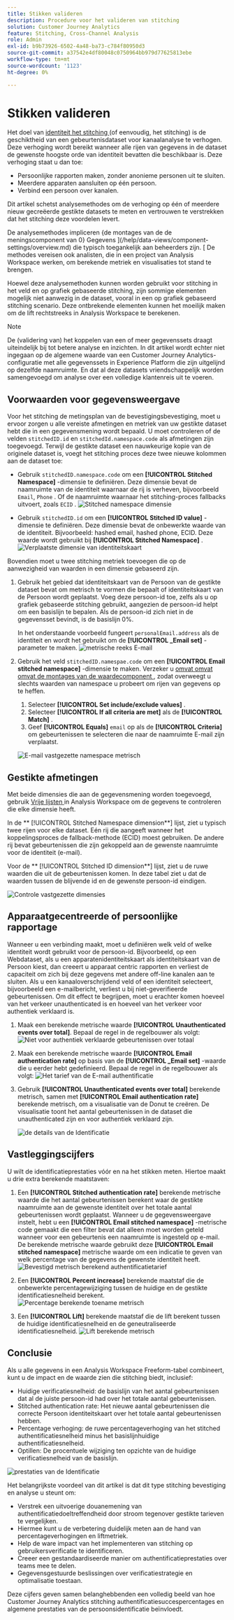 ```yaml
---
title: Stikken valideren
description: Procedure voor het valideren van stitching
solution: Customer Journey Analytics
feature: Stitching, Cross-Channel Analysis
role: Admin
exl-id: b9b73926-6502-4a48-ba73-c784f80950d3
source-git-commit: a37542e4df80048c0750964bb979d77625813ebe
workflow-type: tm+mt
source-wordcount: '1123'
ht-degree: 0%

---
```


# Stikken valideren

Het doel van [ identiteit het stitching ](/help/stitching/overview.md) (of eenvoudig, het stitching) is de geschiktheid van een gebeurtenisdataset voor kanaalanalyse te verhogen. Deze verhoging wordt bereikt wanneer alle rijen van gegevens in de dataset de gewenste hoogste orde van identiteit bevatten die beschikbaar is. Deze verhoging staat u dan toe:

* Persoonlijke rapporten maken, zonder anonieme personen uit te sluiten.
* Meerdere apparaten aansluiten op één persoon.
* Verbind een persoon over kanalen.

Dit artikel schetst analysemethodes om de verhoging op één of meerdere nieuw gecreëerde gestikte datasets te meten en vertrouwen te verstrekken dat het stitching deze voordelen levert.

De analysemethodes impliceren {de montages van de de meningscomponent van 0} Gegevens ](/help/data-views/component-settings/overview.md) die typisch toegankelijk aan beheerders zijn. [ De methodes vereisen ook analisten, die in een project van Analysis Workspace werken, om berekende metriek en visualisaties tot stand te brengen.

Hoewel deze analysemethoden kunnen worden gebruikt voor stitching in het veld en op grafiek gebaseerde stitching, zijn sommige elementen mogelijk niet aanwezig in de dataset, vooral in een op grafiek gebaseerd stitching scenario. Deze ontbrekende elementen kunnen het moeilijk maken om de lift rechtstreeks in Analysis Workspace te berekenen.

>[!NOTE]
>
>De (validering van) het koppelen van een of meer gegevenssets draagt uiteindelijk bij tot betere analyse en inzichten. In dit artikel wordt echter niet ingegaan op de algemene waarde van een Customer Journey Analytics-configuratie met alle gegevenssets in Experience Platform die zijn uitgelijnd op dezelfde naamruimte. En dat al deze datasets vriendschappelijk worden samengevoegd om analyse over een volledige klantenreis uit te voeren.


## Voorwaarden voor gegevensweergave

Voor het stitching de metingsplan van de bevestigingsbevestiging, moet u ervoor zorgen u alle vereiste afmetingen en metriek van uw gestikte dataset hebt die in een gegevensmening wordt bepaald. U moet controleren of de velden `stitchedID.id` en `stitchedId.namespace.code` als afmetingen zijn toegevoegd. Terwijl de gestikte dataset een nauwkeurige kopie van de originele dataset is, voegt het stitching proces deze twee nieuwe kolommen aan de dataset toe:

* Gebruik `stitchedID.namespace.code` om een **[!UICONTROL Stitched Namespace]** -dimensie te definiëren. Deze dimensie bevat de naamruimte van de identiteit waarnaar de rij is verheven, bijvoorbeeld `Email`, `Phone` . Of de naamruimte waarnaar het stitching-proces fallbacks uitvoert, zoals `ECID` .
  ![ Stitched namespace dimensie ](assets/stitchednamespace-dimension.png)

* Gebruik `stitchedID.id` om een **[!UICONTROL Stitched ID value]** -dimensie te definiëren. Deze dimensie bevat de onbewerkte waarde van de identiteit. Bijvoorbeeld: hashed email, hashed phone, ECID. Deze waarde wordt gebruikt bij **[!UICONTROL Stitched Namespace]** .
  ![ Verplaatste dimensie van identiteitskaart ](assets/stitchedid-dimension.png)


Bovendien moet u twee stitching metriek toevoegen die op de aanwezigheid van waarden in een dimensie gebaseerd zijn.

1. Gebruik het gebied dat identiteitskaart van de Persoon van de gestikte dataset bevat om metrisch te vormen die bepaalt of identiteitskaart van de Persoon wordt geplaatst. Voeg deze persoon-id toe, zelfs als u op grafiek gebaseerde stitching gebruikt, aangezien de persoon-id helpt om een basislijn te bepalen. Als de persoon-id zich niet in de gegevensset bevindt, is de basislijn 0%.

   In het onderstaande voorbeeld fungeert `personalEmail.address` als de identiteit en wordt het gebruikt om de **[!UICONTROL  _Email set]** -parameter te maken.
   ![ metrische reeks E-mail ](assets/emailset-metric.png)

1. Gebruik het veld `stitchedID.namespae.code` om een **[!UICONTROL Email stitched namespace]** -dimensie te maken. Verzeker u [ omvat omvat omvat de montages van de waardecomponent ](/help/data-views/component-settings/include-exclude-values.md), zodat overweegt u slechts waarden van namespace u probeert om rijen van gegevens op te heffen.
   1. Selecteer **[!UICONTROL Set include/exclude values]** .
   1. Selecteer **[!UICONTROL If all criteria are met]** als de **[!UICONTROL Match]** .
   1. Geef **[!UICONTROL Equals]** `email` op als de **[!UICONTROL Criteria]** om gebeurtenissen te selecteren die naar de naamruimte E-mail zijn verplaatst.

   ![ E-mail vastgezette namespace metrisch ](assets/emailstitchednamespace-metric.png)

## Gestikte afmetingen

Met beide dimensies die aan de gegevensmening worden toegevoegd, gebruik [ Vrije lijsten ](/help/analysis-workspace/visualizations/freeform-table/freeform-table.md) in Analysis Workspace om de gegevens te controleren die elke dimensie heeft.

In de ** [!UICONTROL Stitched Namespace dimension**] lijst, ziet u typisch twee rijen voor elke dataset. Eén rij die aangeeft wanneer het koppelingsproces de fallback-methode (ECID) moest gebruiken. De andere rij bevat gebeurtenissen die zijn gekoppeld aan de gewenste naamruimte voor de identiteit (e-mail).

Voor de ** [!UICONTROL Stitched ID dimension**] lijst, ziet u de ruwe waarden die uit de gebeurtenissen komen. In deze tabel ziet u dat de waarden tussen de blijvende id en de gewenste persoon-id eindigen.

![ Controle vastgezette dimensies ](assets/check-data-on-stitching.png)


## Apparaatgecentreerde of persoonlijke rapportage

Wanneer u een verbinding maakt, moet u definiëren welk veld of welke identiteit wordt gebruikt voor de persoon-id. Bijvoorbeeld, op een Webdataset, als u een apparatenidentiteitskaart als identiteitskaart van de Persoon kiest, dan creeert u apparaat centric rapporten en verliest de capaciteit om zich bij deze gegevens met andere off-line kanalen aan te sluiten. Als u een kanaaloverschrijdend veld of een identiteit selecteert, bijvoorbeeld een e-mailbericht, verliest u bij niet-geverifieerde gebeurtenissen. Om dit effect te begrijpen, moet u erachter komen hoeveel van het verkeer unauthenticated is en hoeveel van het verkeer voor authentiek verklaard is.

1. Maak een berekende metrische waarde **[!UICONTROL Unauthenticated events over total]**. Bepaal de regel in de regelbouwer als volgt:
   ![ Niet voor authentiek verklaarde gebeurtenissen over totaal ](assets/calcmetric-unauthenticatedeventsovertotal.png)

1. Maak een berekende metrische waarde **[!UICONTROL Email authentication rate]** op basis van de **[!UICONTROL _Email set]** -waarde die u eerder hebt gedefinieerd. Bepaal de regel in de regelbouwer als volgt:
   ![ Het tarief van de E-mail authentificatie ](assets/calcmetric-emailauthenticationrate.png)

1. Gebruik **[!UICONTROL Unauthenticated events over total]** berekende metrisch, samen met **[!UICONTROL Email authentication rate]** berekende metrisch, om a [ ](/help/analysis-workspace/visualizations/donut.md) visualisatie van de Donut te creëren. De visualisatie toont het aantal gebeurtenissen in de dataset die unauthenticated zijn en voor authentiek verklaard zijn.

   ![ de details van de Identificatie ](assets/identification-details.png)



## Vastleggingscijfers

U wilt de identificatieprestaties vóór en na het stikken meten. Hiertoe maakt u drie extra berekende maatstaven:

1. Een **[!UICONTROL Stitched authentication rate]** berekende metrische waarde die het aantal gebeurtenissen berekent waar de gestikte naamruimte aan de gewenste identiteit over het totale aantal gebeurtenissen wordt geplaatst. Wanneer u de gegevensweergave instelt, hebt u een **[!UICONTROL Email stitched namespace]** -metrische code gemaakt die een filter bevat dat alleen moet worden geteld wanneer voor een gebeurtenis een naamruimte is ingesteld op e-mail. De berekende metrische waarde gebruikt deze **[!UICONTROL Email stitched namespace]** metrische waarde om een indicatie te geven van welk percentage van de gegevens de gewenste identiteit heeft.
   ![ Bevestigd metrisch berekend authentificatietarief ](assets/calcmetric-stitchedauthenticationrate.png)

1. Een **[!UICONTROL Percent increase]** berekende maatstaf die de onbewerkte percentagewijziging tussen de huidige en de gestikte identificatiesnelheid berekent.
   ![ Percentage berekende toename metrisch ](assets/calcmetric-percentincrease.png)

1. Een **[!UICONTROL Lift]** berekende maatstaf die de lift berekent tussen de huidige identificatiesnelheid en de geneutraliseerde identificatiesnelheid.
   ![ Lift berekende metrisch ](assets/calcmetric-lift.png)


## Conclusie

Als u alle gegevens in een Analysis Workspace Freeform-tabel combineert, kunt u de impact en de waarde zien die stitching biedt, inclusief:

* Huidige verificatiesnelheid: de basislijn van het aantal gebeurtenissen dat al de juiste persoon-id had over het totale aantal gebeurtenissen.
* Stitched authentication rate: Het nieuwe aantal gebeurtenissen die correcte Persoon identiteitskaart over het totale aantal gebeurtenissen hebben.
* Percentage verhoging: de ruwe percentageverhoging van het stitched authentificatiesnelheid minus het basislijnhuidige authentificatiesnelheid.
* Optillen: De procentuele wijziging ten opzichte van de huidige verificatiesnelheid van de basislijn.

![ prestaties van de Identificatie ](assets/identification-performance.png)

Het belangrijkste voordeel van dit artikel is dat dit type stitching bevestiging en analyse u steunt om:

* Verstrek een uitvoerige douanemening van authentificatiedoeltreffendheid door stroom tegenover gestikte tarieven te vergelijken.
* Hiermee kunt u de verbetering duidelijk meten aan de hand van percentageverhogingen en liftmetriek.
* Help de ware impact van het implementeren van stitching op gebruikersverificatie te identificeren.
* Creeer een gestandaardiseerde manier om authentificatieprestaties over teams mee te delen.
* Gegevensgestuurde beslissingen over verificatiestrategie en optimalisatie toestaan.

Deze cijfers geven samen belanghebbenden een volledig beeld van hoe Customer Journey Analytics stitching authentificatiesuccespercentages en algemene prestaties van de persoonsidentificatie beïnvloedt.

